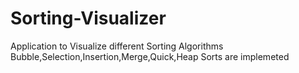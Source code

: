 # Sorting-Visualizer
Application to Visualize different Sorting Algorithms
Bubble,Selection,Insertion,Merge,Quick,Heap Sorts are implemeted
